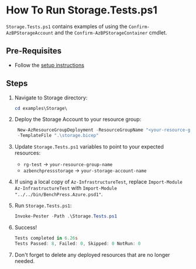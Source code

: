 # How To Run Storage.Tests.ps1

`Storage.Tests.ps1` contains examples of using the `Confirm-AzBPStorageAccount` and the
`Confirm-AzBPStorageContainer` cmdlet.

## Pre-Requisites

- Follow the [setup instructions](../README.md)

## Steps

1. Navigate to Storage directory:

   ```Powershell
   cd examples\Storage\
   ```

1. Deploy the Storage Account to your resource group:

   ```Powershell
    New-AzResourceGroupDeployment -ResourceGroupName "<your-resource-group-name>"`
    -TemplateFile ".\storage.bicep"
   ```

1. Update `Storage.Tests.ps1` variables to point to your expected resources:

   - `rg-test` -> `your-resource-group-name`
   - `azbenchpressstorage` -> `your-storage-account-name`

1. If using a local copy of `Az-InfrastructureTest`, replace `Import-Module Az-InfrastructureTest` with
`Import-Module "../../bin/BenchPress.Azure.psd1"`.

1. Run `Storage.Tests.ps1`:

   ```Powershell
   Invoke-Pester -Path .\Storage.Tests.ps1
   ```

1. Success!

   ```Powershell
   Tests completed in 6.26s
   Tests Passed: 8, Failed: 0, Skipped: 0 NotRun: 0
   ```

1. Don't forget to delete any deployed resources that are no longer needed.
